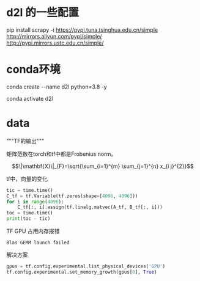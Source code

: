# d2l 的一些配置

pip install scrapy -i https://pypi.tuna.tsinghua.edu.cn/simple
http://mirrors.aliyun.com/pypi/simple/
http://pypi.mirrors.ustc.edu.cn/simple/

# conda环境

conda create --name d2l python=3.8 -y

conda activate d2l

# data

"""TF的输出"""

矩阵范数在torch和tf中都是Frobenius norm。

$$\|\mathbf{X}\|_{F}=\sqrt{\sum_{i=1}^{m} \sum_{j=1}^{n} x_{i j}^{2}}$$

tf中，向量的变化
```python
tic = time.time()
C_tf = tf.Variable(tf.zeros(shape=[4096, 4096]))
for i in range(4096):
    C_tf[:, i].assign(tf.linalg.matvec(A_tf, B_tf[:, i]))
toc = time.time()
print(toc - tic)
```

TF GPU 占用内存报错
```
Blas GEMM launch failed 
```
解决方案
```python
gpus = tf.config.experimental.list_physical_devices('GPU')
tf.config.experimental.set_memory_growth(gpus[0], True)
```